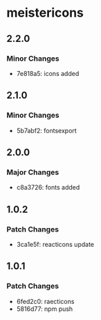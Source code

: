 # meistericons

## 2.2.0

### Minor Changes

- 7e818a5: icons added

## 2.1.0

### Minor Changes

- 5b7abf2: fontsexport

## 2.0.0

### Major Changes

- c8a3726: fonts added

## 1.0.2

### Patch Changes

- 3ca1e5f: reacticons update

## 1.0.1

### Patch Changes

- 6fed2c0: raecticons
- 5816d77: npm push
